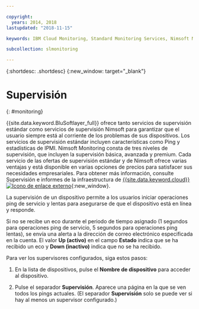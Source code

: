 ```yaml
---

copyright:
  years: 2014, 2018
lastupdated: "2018-11-15"

keywords: IBM Cloud Monitoring, Standard Monitoring Services, Nimsoft Monitoring

subcollection: slmonitoring

---
```


{:shortdesc: .shortdesc}
{:new_window: target="_blank"}

# Supervisión
{: #monitoring}

{{site.data.keyword.BluSoftlayer_full}} ofrece tanto servicios de supervisión estándar como servicios de supervisión Nimsoft para garantizar que el usuario siempre está al corriente de los problemas de sus dispositivos. Los servicios de supervisión estándar incluyen características como Ping y estadísticas de IPMI. Nimsoft Monitoring consta de tres niveles de supervisión, que incluyen la supervisión básica, avanzada y premium. Cada servicio de las ofertas de supervisión estándar y de Nimsoft ofrece varias ventajas y está disponible en varias opciones de precios para satisfacer sus necesidades empresariales. Para obtener más información, consulte Supervisión e informes de la infraestructura de [{{site.data.keyword.cloud}} ![Icono de enlace externo](../../icons/launch-glyph.svg "Icono de enlace externo")](https://www.ibm.com/cloud/infrastructure/monitoring){:new_window}.

La supervisión de un dispositivo permite a los usuarios iniciar operaciones ping de servicio y lentas para asegurarse de que el dispositivo está en línea y responde.

Si no se recibe un eco durante el periodo de tiempo asignado (1 segundos para operaciones ping de servicio, 5 segundos para operaciones ping lentas), se envía una alerta a la dirección de correo electrónico especificada en la cuenta. El valor **Up (activo)** en el campo **Estado** indica que se ha recibido un eco y **Down (inactivo)** indica que no se ha recibido.

Para ver los supervisores configurados, siga estos pasos:

1. En la lista de dispositivos, pulse el **Nombre de dispositivo** para acceder al dispositivo.

2. Pulse el separador **Supervisión**. Aparece una página en la que se ven todos los pings actuales. (El separador **Supervisión** solo se puede ver si hay al menos un supervisor configurado.)
